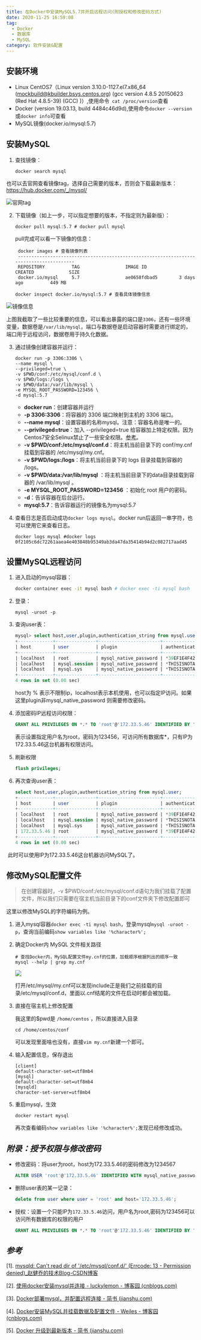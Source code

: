 ```yaml
---
title: 在Docker中安装MySQL5.7并开启远程访问(附授权和修改密码方式)
date: 2020-11-25 16:59:08
tag:
  - Docker
  - 数据库
  - MySQL
category: 软件安装&配置
---
```



## 安装环境

- Linux CentOS7（Linux version 3.10.0-1127.el7.x86_64 (mockbuild@kbuilder.bsys.centos.org) (gcc version 4.8.5 20150623 (Red Hat 4.8.5-39) (GCC) )）,使用命令` cat /proc/version`查看
- Docker (version 19.03.13, build 4484c46d9d),使用命令`docker --version`或`docker info`可查看
- MySQL镜像(docker.io/mysql:5.7)

## 安装MySQL

1. 查找镜像：

    ```shell
    docker search mysql
    ```

也可以去官网查看镜像tag，选择自己需要的版本，否则会下载最新版本：https://hub.docker.com/_/mysql/

![官网tag](./install-MySQL-and-open-remote-access-in-docker/support-tags.png)

2. 下载镜像（如上一步，可以指定想要的版本，不指定则为最新版）：

    ```shell
    docker pull mysql:5.7 # docker pull mysql
    ```

	pull完成可以看一下镜像的信息：

   ```shell
    docker images # 查看镜像列表
    ----------------------------------------------------------------------------------------
    REPOSITORY          TAG                 IMAGE ID            CREATED             SIZE
    docker.io/mysql     5.7                 ae0658fdbad5        3 days ago          449 MB
   ```

   ```shell
   docker inspect docker.io/mysql:5.7 # 查看具体镜像信息
   ```

![镜像信息](./install-MySQL-and-open-remote-access-in-docker/image-desc.png)

​		上图我截取了一些比较重要的信息，可以看出暴露的端口是`3306`，还有一些环境变量，数据卷是`/var/lib/mysql`，端口与数据卷是启动容器时需要进行绑定的，端口用于远程访问，数据卷用于持久化数据。

3. 通过镜像创建容器并运行：

    ``` shell
    docker run -p 3306:3306 \
    --name mysql \
    --privileged=true \
    -v $PWD/conf:/etc/mysql/conf.d \
    -v $PWD/logs:/logs \
    -v $PWD/data:/var/lib/mysql \
    -e MYSQL_ROOT_PASSWORD=123456 \
    -d mysql:5.7
    ```

    - **docker run**：创建容器并运行
    - **-p 3306:3306**：将容器的 3306 端口映射到主机的 3306 端口。
    - **--name mysql**：设置容器的名称mysql。注意：容器名称是唯一的。
    - **--privileged=true**：加入 --privileged=true 给容器加上特定权限。因为Centos7安全Selinux禁止了一些安全权限。[参考](https://blog.csdn.net/miaodichiyou/article/details/81562540)。
    - **-v $PWD/conf:/etc/mysql/conf.d**：将主机当前目录下的 conf/my.cnf 挂载到容器的 /etc/mysql/my.cnf。
    - **-v $PWD/logs:/logs**：将主机当前目录下的 logs 目录挂载到容器的 /logs。
    - **-v $PWD/data:/var/lib/mysql** ：将主机当前目录下的data目录挂载到容器的 /var/lib/mysql 。
    - **-e MYSQL_ROOT_PASSWORD=123456** ：初始化 root 用户的密码。
    - **-d**：告诉容器在后台运行。
    - **mysql:5.7**：告诉容器运行的镜像名为mysql:5.7

4. 查看日志是否启动成功`docker logs mysql`。docker run后返回一串字符，也可以使用它来查看日志。

    ```shell
    docker logs mysql #docker logs 0f2105c6dc72261aaea4e403848b95349ab3da47da35414b94d2c082717aad45
    ```


## 设置MySQL远程访问

1. 进入启动的mysql容器：

    ```bash
    docker container exec -it mysql bash # docker exec -ti mysql bash
    ```

2. 登录：

    ```shell
    mysql -uroot -p
    ```

3. 查询user表：

    ```sql
    mysql> select host,user,plugin,authentication_string from mysql.user;
    +-------------+---------------+-----------------------+-------------------------------------------+
    | host        | user          | plugin                | authentication_string                     |
    +-------------+---------------+-----------------------+-------------------------------------------+
    | localhost   | root          | mysql_native_password | *39EF1E4F4220858A4F0D30FE91AAD7E4C4AB0812 |
    | localhost   | mysql.session | mysql_native_password | *THISISNOTAVALIDPASSWORDTHATCANBEUSEDHERE |
    | localhost   | mysql.sys     | mysql_native_password | *THISISNOTAVALIDPASSWORDTHATCANBEUSEDHERE |
    +-------------+---------------+-----------------------+-------------------------------------------+
    4 rows in set (0.00 sec)
    ```
    
    host为 % 表示不限制ip，localhost表示本机使用，也可以指定IP访问。如果这里plugin非mysql_native_password 则需要修改密码。
    
4. 添加密码IP远程访问权限：

    ```sql
    GRANT ALL PRIVILEGES ON *.* TO 'root'@'172.33.5.46' IDENTIFIED BY '123456' WITH GRANT OPTION;
    ```

    表示设置指定用户名为root，密码为123456，可访问所有数据库*，只有IP为172.33.5.46这台机器有权限访问。

5. 刷新权限

    ```sql
    flush privileges;
    ```

6. 再次查询user表：

    ```sql
    select host,user,plugin,authentication_string from mysql.user;
    +-------------+---------------+-----------------------+-------------------------------------------+
    | host        | user          | plugin                | authentication_string                     |
    +-------------+---------------+-----------------------+-------------------------------------------+
    | localhost   | root          | mysql_native_password | *39EF1E4F4220858A4F0D30FE91AAD7E4C4AB0812 |
    | localhost   | mysql.session | mysql_native_password | *THISISNOTAVALIDPASSWORDTHATCANBEUSEDHERE |
    | localhost   | mysql.sys     | mysql_native_password | *THISISNOTAVALIDPASSWORDTHATCANBEUSEDHERE |
    | 172.33.5.46 | root          | mysql_native_password | *39EF1E4F4220858A4F0D30FE91AAD7E4C4AB0812 |
    +-------------+---------------+-----------------------+-------------------------------------------+
    4 rows in set (0.00 sec)
    ```

​	此时可以使用IP为172.33.5.46这台机器访问MySQL了。

## 修改MySQL配置文件

> 在创建容器时，-v $PWD/conf:/etc/mysql/conf.d语句为我们挂载了配置文件，所以我们只需要在宿主机当前目录下的conf文件夹下修改配置即可

这里以修改MySQL的字符编码为例。

1. 进入mysql容器`docker exec -ti mysql bash`，登录mysql`mysql -uroot -p`，查询当前编码`show variables like '%character%';`

2. 确定Docker内 MySQL 文件相关路径

   ```shell
   # 查找Docker内，MySQL配置文件my.cnf的位置，加载顺序根据列出的顺序一致
   mysql --help | grep my.cnf
   ```

   ![](./install-MySQL-and-open-remote-access-in-docker/mycnf-loc.png)

   打开/etc/mysql/my.cnf可以发现include正是我们之前挂载的目录/etc/mysql/conf.d，里面以.cnf结尾的文件在启动时都会被加载。

3. 直接在宿主机上修改配置

   我这里的$pwd是 `/home/centos` ，所以直接进入目录

   ```
   cd /home/centos/conf
   ```

   可以发现里面啥也没有，直接`vim my.cnf`新建一个即可。

4. 输入配置信息，保存退出

   ```
   [client]
   default-character-set=utf8mb4
   [mysql]
   default-character-set=utf8mb4
   [mysqld]
   character-set-server=utf8mb4
   ```

5. 重启mysql，生效

   ```shell
   docker restart mysql
   ```

   再次查看编码`show variables like '%character%';`发现已经修改成功。

## *附录：授予权限与修改密码*

- 修改密码：将user为root，host为172.33.5.46的密码修改为1234567

  ```sql
  ALTER USER 'root'@'172.33.5.46' IDENTIFIED WITH mysql_native_password BY '1234567';
  ```

- 删除user表的某一记录：

  ```sql
  delete from user where user = 'root' and host='172.33.5.46';
  ```
- 授权：设置一个只能IP为`172.33.5.46`访问，用户名为root,密码为123456可以访问所有数据库的权限的用户
  ```sql
  GRANT ALL PRIVILEGES ON *.* TO 'root'@'172.33.5.46' IDENTIFIED BY '123456' WITH GRANT OPTION;
  ```



## *参考*

[1]. [mysqld: Can't read dir of '/etc/mysql/conf.d/' (Errcode: 13 - Permission denied)_赵健乔的技术Blog-CSDN博客](https://blog.csdn.net/miaodichiyou/article/details/81562540)

[2]. [使用docker安装mysql并连接 - luckylemon - 博客园 (cnblogs.com)](https://www.cnblogs.com/yy-cola/p/11226924.html)

[3]. [Docker部署mysql，并配置远程连接 - 简书 (jianshu.com)](https://www.jianshu.com/p/e7ac0717be00?from=timeline&isappinstalled=0)

[4]. [Docker安装MySQL并挂载数据及配置文件 - Weiles - 博客园 (cnblogs.com)](https://www.cnblogs.com/weile0769/p/11863779.html)

[5]. [Docker 升级到最新版本 - 简书 (jianshu.com)](https://www.jianshu.com/p/6e5da590aeda)

